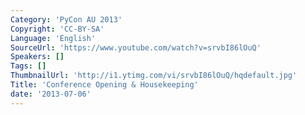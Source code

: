 ```yaml
---
Category: 'PyCon AU 2013'
Copyright: 'CC-BY-SA'
Language: 'English'
SourceUrl: 'https://www.youtube.com/watch?v=srvbI86lOuQ'
Speakers: []
Tags: []
ThumbnailUrl: 'http://i1.ytimg.com/vi/srvbI86lOuQ/hqdefault.jpg'
Title: 'Conference Opening & Housekeeping'
date: '2013-07-06'
---
```

